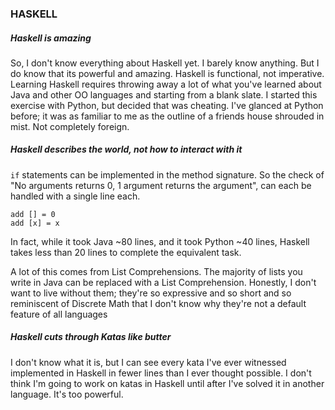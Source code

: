 ### HASKELL
##### Haskell is amazing

So, I don't know everything about Haskell yet. I barely know anything. But I do know that its powerful and amazing.
Haskell is functional, not imperative. Learning Haskell requires throwing away a lot of what you've learned about Java and other OO languages and starting from a blank slate.
I started this exercise with Python, but decided that was cheating. I've glanced at Python before; it was as familiar to me as the outline of a friends house shrouded in mist. Not completely foreign.

##### Haskell describes the world, not how to interact with it

`if` statements can be implemented in the method signature. So the check of "No arguments returns 0, 1 argument returns the argument", can each be handled with a single line each.

```
add [] = 0
add [x] = x
```

In fact, while it took Java ~80 lines, and it took Python ~40 lines, Haskell takes less than 20 lines to complete the equivalent task. 

A lot of this comes from List Comprehensions. The majority of lists you write in Java can be replaced with a List Comprehension. Honestly, I don't want to live without them; they're so expressive and so short and so reminiscent of Discrete Math that I don't know why they're not a default feature of all languages

##### Haskell cuts through Katas like butter

I don't know what it is, but I can see every kata I've ever witnessed implemented in Haskell in fewer lines than I ever thought possible. I don't think I'm going to work on katas in Haskell until after I've solved it in another language. It's too powerful.
